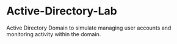 # Active-Directory-Lab
Active Directory Domain to simulate managing user accounts and monitoring activity within the domain. 
